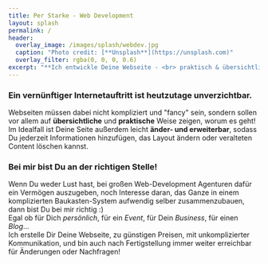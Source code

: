 ```yaml
---
title: Per Starke - Web Development
layout: splash
permalink: /
header:
  overlay_image: /images/splash/webdev.jpg
  caption: "Photo credit: [**Unsplash**](https://unsplash.com)"
  overlay_filter: rgba(0, 0, 0, 0.6)
excerpt: "**Ich entwickle Deine Webseite - <br> praktisch & übersichtlich**"
---
```


### Ein vernünftiger Internetauftritt ist heutzutage unverzichtbar.  

Webseiten müssen dabei nicht kompliziert und "fancy" sein, sondern sollen vor allem auf **übersichtliche** 
und **praktische** Weise zeigen, worum es geht!  
Im Idealfall ist Deine Seite außerdem leicht **änder- und erweiterbar**, sodass Du jederzeit Informationen 
hinzufügen, das Layout ändern oder veralteten Content löschen kannst.  

### Bei mir bist Du an der richtigen Stelle!
Wenn Du weder Lust hast, bei großen Web-Development Agenturen dafür ein Vermögen auszugeben, 
noch Interesse daran, das Ganze in einem komplizierten Baukasten-System aufwendig selber zusammenzubauen,
dann bist Du bei mir richtig :)  
Egal ob für Dich *persönlich*, für ein *Event*, für Dein *Business*, für einen *Blog*...   
Ich erstelle Dir Deine Webseite, zu günstigen Preisen, mit unkomplizierter Kommunikation, und bin auch nach
Fertigstellung immer weiter erreichbar für Änderungen oder Nachfragen! 



